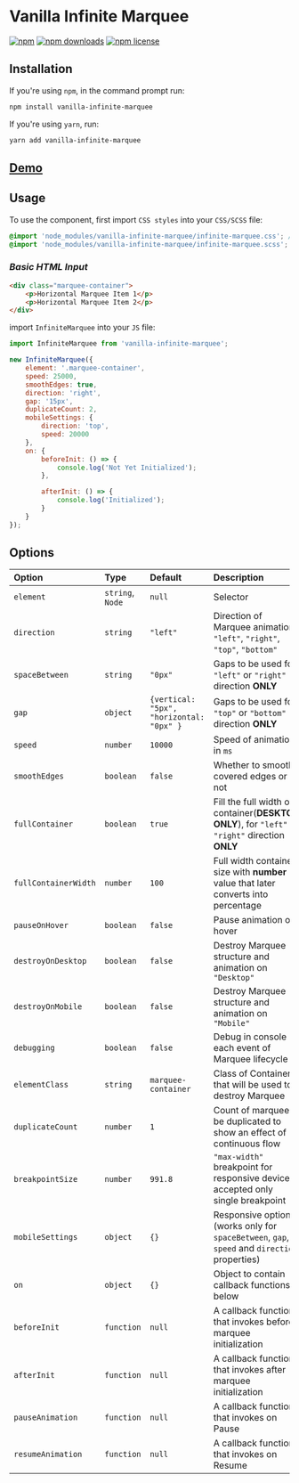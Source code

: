 # Vanilla Infinite Marquee

[![npm](https://img.shields.io/npm/v/react-fast-marquee.svg)](https://www.npmjs.com/package/vanilla-infinite-marquee)
[![npm downloads](https://img.shields.io/npm/dt/react-fast-marquee.svg)](https://www.npmjs.com/package/vanilla-infinite-marquee)
[![npm license](https://img.shields.io/npm/l/react-fast-marquee.svg)](https://www.npmjs.com/package/vanilla-infinite-marquee)

## Installation

If you're using `npm`, in the command prompt run:

```sh
npm install vanilla-infinite-marquee
```

If you're using `yarn`, run:

```sh
yarn add vanilla-infinite-marquee
```

## **[Demo](https://master--infinite-marquee-demo.netlify.app/)**

## Usage
To use the component, first import `CSS styles` into your `CSS/SCSS` file:
```scss
@import 'node_modules/vanilla-infinite-marquee/infinite-marquee.css'; //OR
@import 'node_modules/vanilla-infinite-marquee/infinite-marquee.scss';
```
### _Basic HTML Input_
```html
<div class="marquee-container">
    <p>Horizontal Marquee Item 1</p>
    <p>Horizontal Marquee Item 2</p>
</div>
```
import `InfiniteMarquee` into your `JS` file:
```jsx
import InfiniteMarquee from 'vanilla-infinite-marquee';

new InfiniteMarquee({
	element: '.marquee-container',
	speed: 25000,
	smoothEdges: true,
	direction: 'right',
	gap: '15px',
	duplicateCount: 2,
	mobileSettings: {
		direction: 'top',
		speed: 20000
	},
	on: {
		beforeInit: () => {
			console.log('Not Yet Initialized');
		},

		afterInit: () => {
			console.log('Initialized');
		}
	}
});
```

## Options
| Option               | Type             | Default                                  | Description                                                                                      |
|:---------------------|:-----------------|:-----------------------------------------|:-------------------------------------------------------------------------------------------------|
| `element`            | `string`, `Node` | `null`                                   | Selector                                                                                         |
| `direction`          | `string`         | `"left"`                                 | Direction of Marquee animation, `"left"`, `"right"`, `"top"`, `"bottom"`                         |
| `spaceBetween`       | `string`         | `"0px"`                                  | Gaps to be used for `"left"` or `"right"` direction **ONLY**                                     |
| `gap`                | `object`         | `{vertical: "5px", "horizontal: "0px" }` | Gaps to be used for `"top"` or `"bottom"` direction **ONLY**                                     |
| `speed`              | `number`         | `10000`                                  | Speed of animation in `ms`                                                                       |
| `smoothEdges`        | `boolean`        | `false`                                  | Whether to smooth covered edges or not                                                           |
| `fullContainer`      | `boolean`        | `true`                                   | Fill the full width of container(**DESKTOP ONLY**), for `"left"` or `"right"` direction **ONLY** |
| `fullContainerWidth` | `number`         | `100`                                    | Full width container size with **number** value that later converts into percentage              |
| `pauseOnHover`       | `boolean`        | `false`                                  | Pause animation on hover                                                                         |
| `destroyOnDesktop`   | `boolean`        | `false`                                  | Destroy Marquee structure and animation on `"Desktop"`                                           |
| `destroyOnMobile`    | `boolean`        | `false`                                  | Destroy Marquee structure and animation on `"Mobile"`                                            |
| `debugging`          | `boolean`        | `false`                                  | Debug in console each event of Marquee lifecycle                                                 |
| `elementClass`       | `string`         | `marquee-container`                      | Class of Container that will be used to destroy Marquee                                          |
| `duplicateCount`     | `number`         | `1`                                      | Count of marquee be duplicated to show an effect of continuous flow                              |
| `breakpointSize`     | `number`         | `991.8`                                  | `"max-width"` breakpoint for responsive devices, accepted only single breakpoint                 |
| `mobileSettings`     | `object`         | `{}`                                     | Responsive options (works only for `spaceBetween`, `gap`, `speed` and `direction` properties)    |
| `on`                 | `object`         | `{}`                                     | Object to contain callback functions below                                                       |
| `beforeInit`         | `function`       | `null`                                   | A callback function that invokes before marquee initialization                                   |
| `afterInit`          | `function`       | `null`                                   | A callback function that invokes after marquee initialization                                    |
| `pauseAnimation`     | `function`       | `null`                                   | A callback function that invokes on Pause                                                        |
| `resumeAnimation`    | `function`       | `null`                                   | A callback function that invokes on Resume                                                       |
